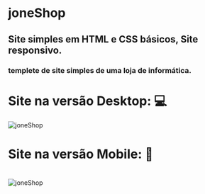 # joneShop
## Site simples em HTML e CSS básicos, Site responsivo.
### templete de site simples de uma loja de informática.

# Site na versão Desktop: :computer:
![joneShop](https://github.com/JoneBulande/joneShop/blob/master/img/screencapture-JoneShop-index-html-2020-02-26-18_06_38.png)
##
# Site na versão Mobile: :iphone:
#
![joneShop](https://github.com/JoneBulande/joneShop/blob/master/img/b.png)
